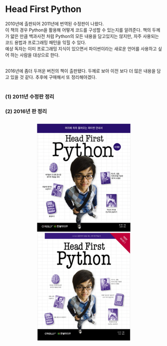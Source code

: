 # Head First Python 
2010년에 출판되어 2011년에 번역된 수정판이 나왔다. <br/> 이 책의 경우 Python을 활용해 어떻게 코드를 구성할 수 있는지를 알려준다. 책의 두께가 얇은 만큼 백과사전 처럼 Python의 모든 내용을 담고있지는 않지만, 자주 사용되는 코드 용법과 프로그래밍 패턴을 읶힐 수 있다. <br/>
예상 독자는 이미 프로그래밍 지식이 있으면서 파이썬이라는 새로운 언어를 사용하고 싶어 하는 사람을 대상으로 한다. 

<br/>
2016년에 좀더 두꺼운 버전의 책이 출판됐다. 두께로 보아 이전 보다 더 많은 내용을 담고 있을 것 같다. 추후에 구매해서 또 정리해야겠다. <br/><br/>

### (1) 2011년 수정판 정리 
### (2) 2016년 판 정리  

##
<center><img src="1_cover.PNG" width=300><img src="2_cover.PNG" width=300></center>